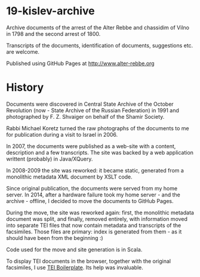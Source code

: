 19-kislev-archive
=================

Archive documents of the arrest of the Alter Rebbe and chassidim of
 Vilno in 1798 and the second arrest of 1800.

Transcripts of the documents, identification of documents,
 suggestions etc. are welcome.

Published using GitHub Pages at <http://www.alter-rebbe.org>


History
=======

Documents were discovered in Central State Archive of the October Revolution (now - State Archive of the Russian Federation) in 1991 and
 photographed by F. Z. Shvaiger on behalf of the Shamir Society.

Rabbi Michael Koretz turned the raw photographs of the documents to me for publication during a visit to Israel in 2006.

In 2007, the documents were published as a web-site with a content, description and a few transcripts.
The site was backed by a web application writtent (probably) in Java/XQuery.

In 2008-2009 the site was reworked: it became static, generated from a monolithic metadata XML document by XSLT code.  

Since original publication, the documents were served from my home server. In 2014, after a hardware failure took my home server - and the archive -
 offline, I decided to move the documents to GitHub Pages.

During the move, the site was reworked again: first, the monolithic metadata document was split, and finally, removed entirely, with information
moved into separate TEI files that now contain metadata and transcripts of the facsimiles.
Those files are primary: index is generated from them - as it should have been from the beginning :)

Code used for the move and site generation is in Scala. 

To display TEI documents in the browser, together with the original facsimiles,
 I use [TEI Boilerplate](http://dcl.ils.indiana.edu/teibp/).
  Its help was invaluable.
